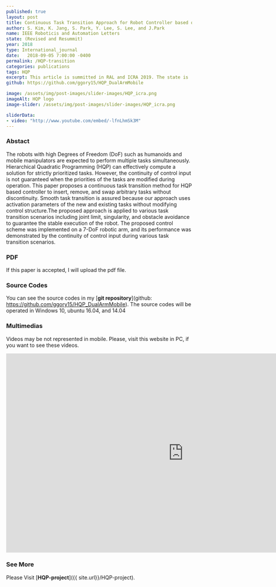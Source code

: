 ```yaml
---
published: true
layout: post
title: Continuous Task Transition Approach for Robot Controller based on Hierarchical Quadratic Programming
author: S. Kim, K. Jang, S. Park, Y. Lee, S. Lee, and J.Park
name: IEEE Roboticis and Automation Letters
state: (Revised and Resummit)
year: 2018
type: International_journal
date:   2018-09-05 7:00:00 -0400
permalink: /HQP-transition
categories: publications
tags: HQP
excerpt: This article is summitted in RAL and ICRA 2019. The state is 'revision and resummit'
github: https://github.com/ggory15/HQP_DualArmMobile

image: /assets/img/post-images/slider-images/HQP_icra.png
imageAlt: HQP logo
image-slider: /assets/img/post-images/slider-images/HQP_icra.png

sliderData:
- video: "http://www.youtube.com/embed/-lfnLhmSk3M"
---
```


### Abstact 
The robots with high Degrees of Freedom (DoF) such as humanoids and 
mobile manipulators are expected to perform multiple tasks
simultaneously. Hierarchical Quadratic Programming (HQP) can
effectively compute a solution for strictly prioritized tasks. However,
the continuity of control input is not guaranteed when the priorities
of the tasks are modified during operation. This paper proposes a
continuous task transition method for HQP based controller to insert,
remove, and swap arbitrary tasks without discontinuity. Smooth task
transition is assured because our approach uses activation parameters
of the new and existing tasks without modifying control structure.The
proposed approach is applied to various task transition scenarios
including joint limit, singularity, and obstacle avoidance to guarantee
the stable execution of the robot. The proposed  control  scheme  was 
implemented  on  a 7-DoF robotic arm, and its performance was
demonstrated by the continuity of control input during various task
transition scenarios.

### PDF 
If this paper is accepted, I will upload the pdf file.

### Source Codes
You can see the source codes in my [**git repository**](github: https://github.com/ggory15/HQP_DualArmMobile).
The source codes will be operated in Windows 10, ubuntu 16.04, and 14.04

### Multimedias
Videos may be not represented in mobile. Please, visit this website in PC, if you want to see these videos. 

<iframe width="960" height="540" src="https://www.youtube.com/embed/H69kzO3Obdk" frameborder="0" allow="autoplay; encrypted-media" allowfullscreen></iframe> 

### See More
Please Visit [**HQP-project**]({{ site.url}}/HQP-project).



